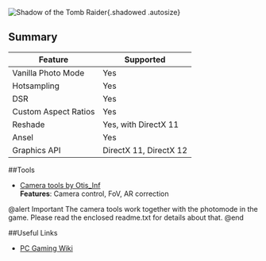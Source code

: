 ![Shadow of the Tomb Raider](Images\sottr.png "Shot by Otis_Inf"){.shadowed .autosize}

## Summary

Feature | Supported
--|--
Vanilla Photo Mode | Yes
Hotsampling | Yes
DSR | Yes
Custom Aspect Ratios | Yes
Reshade | Yes, with DirectX 11
Ansel | Yes
Graphics API | DirectX 11, DirectX 12
 
##Tools

* [Camera tools by Otis_Inf](https://patreon.com/Otis_Inf)  
**Features**: Camera control, FoV, AR correction

@alert Important
The camera tools work together with the photomode in the game. Please read the enclosed readme.txt for details about that.
@end

##Useful Links

* [PC Gaming Wiki](https://pcgamingwiki.com/wiki/Shadow_of_the_Tomb_Raider)
